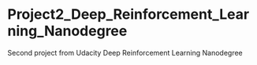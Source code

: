 # Project2_Deep_Reinforcement_Learning_Nanodegree
Second project from Udacity Deep Reinforcement Learning Nanodegree
